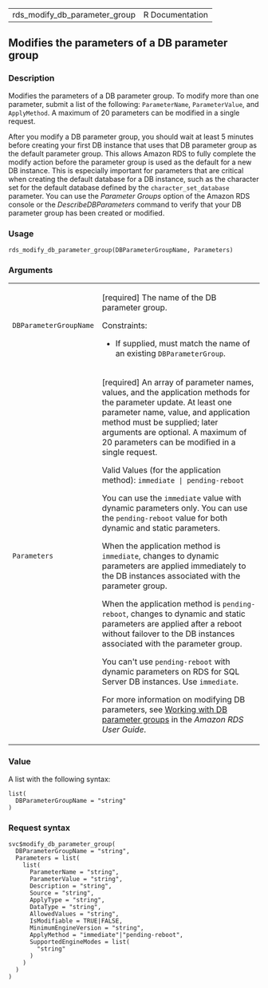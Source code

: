 <table style="width: 100%;">
<tbody>
<tr class="odd">
<td>rds_modify_db_parameter_group</td>
<td style="text-align: right;">R Documentation</td>
</tr>
</tbody>
</table>

## Modifies the parameters of a DB parameter group

### Description

Modifies the parameters of a DB parameter group. To modify more than one
parameter, submit a list of the following: `ParameterName`,
`ParameterValue`, and `ApplyMethod`. A maximum of 20 parameters can be
modified in a single request.

After you modify a DB parameter group, you should wait at least 5
minutes before creating your first DB instance that uses that DB
parameter group as the default parameter group. This allows Amazon RDS
to fully complete the modify action before the parameter group is used
as the default for a new DB instance. This is especially important for
parameters that are critical when creating the default database for a DB
instance, such as the character set for the default database defined by
the `character_set_database` parameter. You can use the *Parameter
Groups* option of the Amazon RDS console or the *DescribeDBParameters*
command to verify that your DB parameter group has been created or
modified.

### Usage

    rds_modify_db_parameter_group(DBParameterGroupName, Parameters)

### Arguments

<table>
<colgroup>
<col style="width: 35%" />
<col style="width: 65%" />
</colgroup>
<tbody>
<tr class="odd">
<td><code
id="rds_modify_db_parameter_group_:_DBParameterGroupName">DBParameterGroupName</code></td>
<td><p>[required] The name of the DB parameter group.</p>
<p>Constraints:</p>
<ul>
<li><p>If supplied, must match the name of an existing
<code>DBParameterGroup</code>.</p></li>
</ul></td>
</tr>
<tr class="even">
<td><code
id="rds_modify_db_parameter_group_:_Parameters">Parameters</code></td>
<td><p>[required] An array of parameter names, values, and the
application methods for the parameter update. At least one parameter
name, value, and application method must be supplied; later arguments
are optional. A maximum of 20 parameters can be modified in a single
request.</p>
<p>Valid Values (for the application method):
<code>immediate | pending-reboot</code></p>
<p>You can use the <code>immediate</code> value with dynamic parameters
only. You can use the <code>pending-reboot</code> value for both dynamic
and static parameters.</p>
<p>When the application method is <code>immediate</code>, changes to
dynamic parameters are applied immediately to the DB instances
associated with the parameter group.</p>
<p>When the application method is <code>pending-reboot</code>, changes
to dynamic and static parameters are applied after a reboot without
failover to the DB instances associated with the parameter group.</p>
<p>You can't use <code>pending-reboot</code> with dynamic parameters on
RDS for SQL Server DB instances. Use <code>immediate</code>.</p>
<p>For more information on modifying DB parameters, see <a
href="https://docs.aws.amazon.com/AmazonRDS/latest/UserGuide/USER_WorkingWithParamGroups.html">Working
with DB parameter groups</a> in the <em>Amazon RDS User
Guide</em>.</p></td>
</tr>
</tbody>
</table>

### Value

A list with the following syntax:

    list(
      DBParameterGroupName = "string"
    )

### Request syntax

    svc$modify_db_parameter_group(
      DBParameterGroupName = "string",
      Parameters = list(
        list(
          ParameterName = "string",
          ParameterValue = "string",
          Description = "string",
          Source = "string",
          ApplyType = "string",
          DataType = "string",
          AllowedValues = "string",
          IsModifiable = TRUE|FALSE,
          MinimumEngineVersion = "string",
          ApplyMethod = "immediate"|"pending-reboot",
          SupportedEngineModes = list(
            "string"
          )
        )
      )
    )
